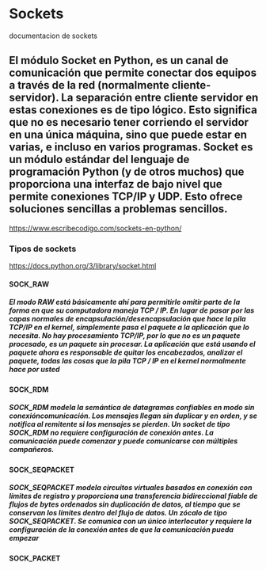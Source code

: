 # Sockets
documentacion de sockets
## El módulo Socket en Python, es un canal de comunicación que permite conectar dos equipos a través de la red (normalmente cliente-servidor). La separación entre cliente servidor en estas conexiones es de tipo lógico. Esto significa que no es necesario tener corriendo el servidor en una única máquina, sino que puede estar en varias, e incluso en varios programas. Socket es un módulo estándar del lenguaje de programación Python (y de otros muchos) que proporciona una interfaz de bajo nivel que permite conexiones TCP/IP y UDP. Esto ofrece soluciones sencillas a problemas sencillos.
https://www.escribecodigo.com/sockets-en-python/ 

### Tipos de sockets
https://docs.python.org/3/library/socket.html 
#### SOCK_RAW 
##### El modo RAW está básicamente ahí para permitirle omitir parte de la forma en que su computadora maneja TCP / IP. En lugar de pasar por las capas normales de encapsulación/desencapsulación que hace la pila TCP/IP en el kernel, simplemente pasa el paquete a la aplicación que lo necesita. No hay procesamiento TCP/IP, por lo que no es un paquete procesado, es un paquete sin procesar. La aplicación que está usando el paquete ahora es responsable de quitar los encabezados, analizar el paquete, todas las cosas que la pila TCP / IP en el kernel normalmente hace por usted
#### SOCK_RDM
##### SOCK_RDM modela la semántica de datagramas confiables en modo sin conexióncomunicación. Los mensajes llegan sin duplicar y en orden, y se notifica al remitente si los mensajes se pierden. Un socket de tipo SOCK_RDM no requiere configuración de conexión antes. La comunicación puede comenzar y puede comunicarse con múltiples compañeros.
#### SOCK_SEQPACKET
##### SOCK_SEQPACKET modela circuitos virtuales basados en conexión con límites de registro y proporciona una transferencia bidireccional fiable de flujos de bytes ordenados sin duplicación de datos, al tiempo que se conservan los límites dentro del flujo de datos. Un zócalo de tipo SOCK_SEQPACKET. Se comunica con un único interlocutor y requiere la configuración de la conexión antes de que la comunicación pueda empezar
#### SOCK_PACKET
